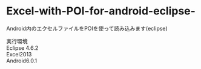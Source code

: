 # Excel-with-POI-for-android-eclipse-
Android内のエクセルファイルをPOIを使って読み込みます(eclipse)

実行環境  
Eclipse 4.6.2  
Excel2013  
Android6.0.1  
